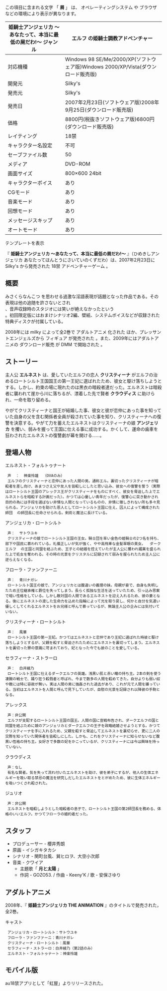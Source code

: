 この項目に含まれる文字  「 **屑** 」  は、  オペレーティングシステム  や  ブラウザ  などの環境により表示が異なります。

姫騎士アンジェリカ 〜あなたって、本当に最低の屑だわ!〜  ジャンル  |  エルフ  の姫騎士調教アドベンチャー   
---|---  
対応機種  |  Windows 98 SE/Me/2000/XP(ソフトウェア版)Windows 2000/XP/Vista(ダウンロード販売版)   
開発元  |  Silky's   
発売元  |  Silky's   
発売日  |  2007年2月23日(ソフトウェア版)2008年9月25日(ダウンロード販売版)   
価格  |  8800円(税抜きソフトウェア版)6800円(ダウンロード販売版)   
レイティング  |  18禁   
キャラクター名設定  |  不可   
セーブファイル数  |  50   
メディア  |  DVD-ROM   
画面サイズ  |  800×600 24bit   
キャラクターボイス  |  あり   
CGモード  |  あり   
音楽モード  |  あり   
回想モード  |  あり   
メッセージスキップ  |  あり   
オートモード  |  あり   
テンプレートを表示  
  
『 **姫騎士アンジェリカ 〜あなたって、本当に最低の屑だわ!〜** 』（ひめきしアンジェリカ
あなたってほんとうにさいていのくずだわ）は、2007年2月23日に  Silky's  から発売された  18禁  アドベンチャーゲーム  。

##  概要  

みさくらなんこつ  を思わせる過激な淫語表現が話題となった作品である。その表現は他の追随を許さないとされ  
、音声収録時のスタジオには笑いが絶えなかったという  
。初回限定版にはおまけシナリオ2編、壁紙、システムボイスなどが収録された特典ディスクが付属している。

2008年には  milky  によって全2巻で  アダルトアニメ  化された      ほか、プレッサントエンジェルズから  フィギュア
が発売された    。また、2009年にはアダルトアニメの  ダウンロード販売  が  DMM  で開始された      。

##  ストーリー  

主人公 **エルネスト** は、愛していたエルフの恋人 **クリスティーナ**
がエルフの治めるロートシルト王国国王の第一王妃に選ばれたため、彼女と駆け落ちしようとする。しかし、約束の場に現れたのは黒衣の暗殺者達だった。エルネストは暗殺者に襲われて崖から川に落ちるが、漂着した先で賢者
**クラウディス** に助けられ、一命を取り留める。

やがてクリスティーナと国王が結婚した事、彼女と彼が恋仲にあった事を知っていた自身の父を含む関係者全員が殺されていた事を知り、クリスティーナへの復讐を決意する。やがて力を蓄えたエルネストはクリスティーナの娘
**アンジェリカ** を攫い、弱みを握って王国に仕える事に成功する。かくして、運命の歯車を狂わされたエルネストの復讐劇が幕を開ける……。

##  登場人物  

エルネスト・フォルトゥナート

     声  ：  神楽怜雄  （OVAのみ） 
     エルフのクリスティーナと恋仲にあった人間の男。通称エル。裏切ったクリスティーナが暗殺者を差し向け、あまつさえ父や友人を皆殺しにしたと思い込み、彼女への復讐を誓う（実際はロートシルト王国のアレックス王がクリスティーナをものにすべく、彼女を脅迫した上でエルネストらを暗殺する計画だった）。かつては心優しい青年だったが、復讐心に突き動かされ目的の為には手段を選ばない非情な人間となっているものの、非情に徹しきれない所も多々見られる。アンジェリカを助けた恩人としてロートシルト王国に仕え、囚人によって構成された  師団  の師団長に任命させられる。剣術と魔法に長けている。 
アンジェリカ・ロートシルト

     声：  サトウユキ 
     クリスティーナの娘でロートシルト王国の王女。騎士団を率い金色の姫騎士の2つ名を持ち、部下や国民に慕われている。礼儀正しいが気が強く、やや高飛車な金髪翠眼の美女。  ダークエルフ  の王国と同盟を結ぶため、王子との結婚を控えていたが主人公に攫われ媚薬を盛られた上で処女を奪われる。その時の光景をクリスタルに記録されて弱みを握られたため主人公に逆らえなくなる。 
フローラ・ファンファーニ

     声：  青川ナガレ 
     ロートシルト国王の娘で、アンジェリカとは腹違いの義理の妹。母親が妾で、自身も失明したため王位継承権と爵位を失ってしまう。長らく孤独な生活を送っていたため、引っ込み思案で暗い性格をしている。しかし敵対国の人間であるエルネストを迎え入れるため、彼の妻となる。後にエルネストの渡した生命力を込めた指輪によって光を取り戻し、何かと自分を気遣い優しくしてくれるエルネストをお兄様と呼んで慕っているが、無論主人公の企みには気付いていない。 
クリスティーナ・ロートシルト

     声：  風華 
     ロートシルト王国の第一王妃。かつてはエルネストと恋仲であり王妃に選ばれた時彼と駆け落ちしようとするが、父親を殺すと脅迫されたためにエルネストを裏切ってしまう。エルネストを裏切った罪の意識に苛まれており、妃となった今でも彼のことを愛している。 
セラフィーナ・ストラーロ

     声：  白井綾乃 
     ロートシルト王国に仕えるダークエルフの英雄。浅黒い肌と赤い瞳の持ち主。2本の剣を使う凄腕の戦士で、踊り狂う殺戮者と呼ばれ、今まで数多の人間を殺めてきた。自分よりも弱い奴や敵には特に容赦が無い。実は人間の男に強姦された過去があり、これが元で人間を嫌っている。当初はエルネストを人間と呼んで見下していたが、自慰の光景を記録され以降彼の手駒となる。 
アレックス

     声：非公開 
     エルフが支配するロートシルト王国の国王。人間の国に宣戦布告され、ダークエルフの国と同盟を結ぶために娘のアンジェリカとダークエルフの王子を政略結婚させようとする。かつてクリスティーナを手に入れるため、父親を殺すと脅迫してエルネストを裏切らせ、更に二人の交際を知っていた関係者を皆殺しにした。しかも、これをクリスティーナに知らせないなど腹黒い性格の持ち主。女好きで多数の妃をかこっているが、クリスティーナには今は興味を持っていない。 
クラウディス

     声：なし 
     有名な賢者。気を失って流れ付いたエルネストを助け、彼を弟子にするが、他人の生体エネルギーを吸い取る禁忌の魔法を研究しだしたエルネストをとがめたため、彼に生体エネルギーを吸いつくされ殺された。 
ジュリオ

     声：非公開 
     エルネストを暗殺しようとした暗殺者の息子で、ロートシルト王国の第2師団長を務める、体格のいいエルフ。かつてフローラの婚約者だった。 

##  スタッフ  

  * プロデューサー - 櫻井秀朗 
  * 原画 -  イシガキタカシ 
  * シナリオ - 関町台風、巽ヒロヲ、大空小次郎 
  * 音楽 - クワイア 
    * 主題歌「 **月と太陽** 」 
    * 作詞 - GOZO53. / 作曲 - Keeny'K / 歌 -  安保さゆり 

##  アダルトアニメ  

2008年、『 **姫騎士アンジェリカ THE ANIMATION** 』のタイトルで発売された，全2巻。

キャスト

     アンジェリカ・ロートシルト：サトウユキ 
     フローラ・ファンファーニ：青川ナガレ 
     クリスティーナ・ロートシルト：風華 
     セラフィーナ・ストラーロ：白井綾乃（第2話のみ） 
     エルネスト・フォルトゥナート：神楽怜雄 

##  モバイル版  

au18禁アプリとして「虹屋」よりリリースされた。

